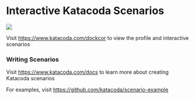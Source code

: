 # Interactive Katacoda Scenarios

[![](http://shields.katacoda.com/katacoda/dockcor/count.svg)](https://www.katacoda.com/dockcor "Get your profile on Katacoda.com")

Visit https://www.katacoda.com/dockcor to view the profile and interactive scenarios

### Writing Scenarios
Visit https://www.katacoda.com/docs to learn more about creating Katacoda scenarios

For examples, visit https://github.com/katacoda/scenario-example
